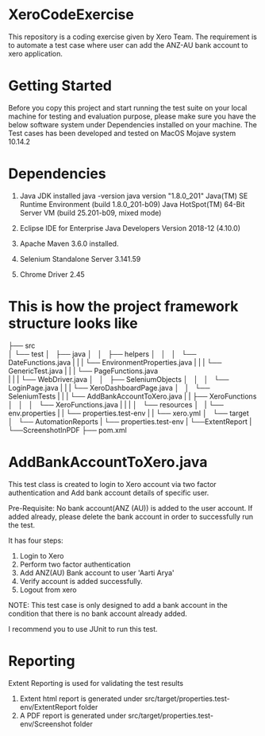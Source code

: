 # XeroCodeExercise
This repository is a coding exercise given by Xero Team. The requirement is to automate a test case where user can add the ANZ-AU bank account to xero application.

Getting Started
========================================================================
Before you copy this project and start running the test suite on your local machine for testing and evaluation purpose, please make sure you have the below software system under Dependencies installed on your machine. The Test cases has been developed and tested on MacOS Mojave system 10.14.2

Dependencies
=======================================================================

1. Java JDK installed
     java -version
   java version "1.8.0_201"
   Java(TM) SE Runtime Environment (build 1.8.0_201-b09)
   Java HotSpot(TM) 64-Bit Server VM (build 25.201-b09, mixed mode)
    
2. Eclipse IDE for Enterprise Java Developers
    Version 2018-12 (4.10.0)

3. Apache Maven 3.6.0 installed.

4. Selenium Standalone Server 3.141.59

5. Chrome Driver 2.45

This is how the project framework structure looks like
========================================================================


├── src   
│   └── test
│       ├── java
│       │   ├── helpers
│       │   │   └── DateFunctions.java
|       |   |   └── EnvironmentProperties.java
|       |   |   └── GenericTest.java
|       |   |   └── PageFunctions.java  
|       |   |   └── WebDriver.java
│       │   ├── SeleniumObjects
│       │   │   └── LoginPage.java
|       |   |   └── XeroDashboardPage.java
│       │   └── SeleniumTests
|       |   |    └── AddBankAccountToXero.java
|       |   ├── XeroFunctions
│       │   │   └── XeroFunctions.java
|       |   | 
│       └── resources
│       |    └── env.properties
|       |    └── properties.test-env
|       |    └── xero.yml
│       └── target
│              └── AutomationReports
|              └── properties.test-env
|                    └──ExtentReport
|                    └──ScreenshotInPDF
├── pom.xml

AddBankAccountToXero.java
=====================================================================

This test class is created to login to Xero account via two factor authentication and Add bank account details of specific user.

Pre-Requisite:
No bank account(ANZ (AU)) is added to the user account. If added already, please delete the bank account in order to successfully run the test.

It has four steps:
1. Login to Xero
2. Perform two factor authentication
3. Add ANZ(AU) Bank account to user 'Aarti Arya'
4. Verify account is added successfully.
5. Logout from xero

NOTE: This test case is only designed to add a bank account in the condition that there is no bank account already added.

I recommend you to use JUnit to run this test.

Reporting
=====================================================================

Extent Reporting is used for validating the test results
1. Extent html report is generated under src/target/properties.test-env/ExtentReport folder
2. A PDF report is generated under src/target/properties.test-env/Screenshot folder
